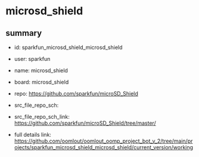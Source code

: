 # microsd_shield
 
## summary 
* id: sparkfun_microsd_shield_microsd_shield
* user: sparkfun
* name: microsd_shield
* board: microsd_shield
* repo: https://github.com/sparkfun/microSD_Shield



* src_file_repo_sch: 
* src_file_repo_sch_link: https://github.com/sparkfun/microSD_Shield/tree/master/
* full details link: https://github.com/oomlout/oomlout_oomp_project_bot_v_2/tree/main/projects/sparkfun_microsd_shield_microsd_shield/current_version/working  







